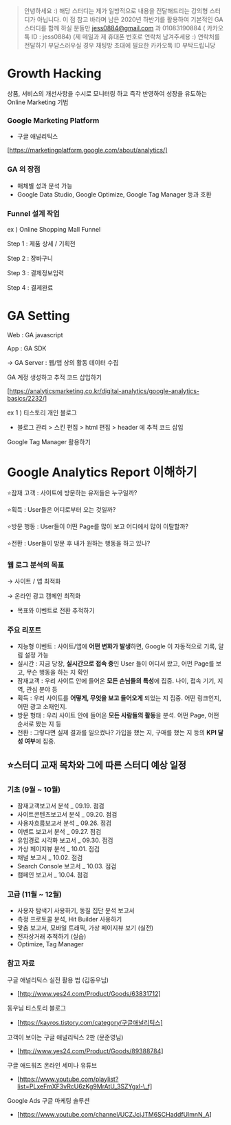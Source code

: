 > 안녕하세요 :) 해당 스터디는 제가 일방적으로 내용을 전달해드리는 강의형 스터디가 아닙니다. 이 점 참고 바라며 남은 2020년 하반기를 활용하여 기본적인 GA 스터디를 함께 하실 분들만 jess0884@gmail.com 과 01083190884 ( 카카오톡 ID : jess0884) (제 메일과 제 휴대폰 번호로 연락처 남겨주세용 :) 연락처를 전달하기 부담스러우실 경우 채팅방 초대에 필요한 카카오톡 ID 부탁드립니당

# Growth Hacking

상품, 서비스의 개선사항을 수시로 모니터링 하고 즉각 반영하여 성장을 유도하는 Online Marketing 기법

### Google Marketing Platform

- 구글 애널리틱스

[https://marketingplatform.google.com/about/analytics/]

### GA 의 장점

- 매체별 성과 분석 가능
- Google Data Studio, Google Optimize, Google Tag Manager 등과 호환

### Funnel 설계 작업

ex ) Online Shopping Mall Funnel

Step 1 : 제품 상세 / 기획전

Step 2 : 장바구니

Step 3 : 결제정보입력

Step 4 : 결제완료

# GA Setting

Web : GA javascript

App : GA SDK

→ GA Server : 웹/앱 상의 활동 데이터 수집

GA 계정 생성하고 추적 코드 삽입하기

[https://analyticsmarketing.co.kr/digital-analytics/google-analytics-basics/2232/]

ex 1 ) 티스토리 개인 블로그

- 블로그 관리 > 스킨 편집 > html 편집 > header 에 추적 코드 삽입

Google Tag Manager 활용하기

# Google Analytics Report 이해하기

⭐️잠재 고객 : 사이트에 방문하는 유저들은 누구일까?

⭐️획득 : User들은 어디로부터 오는 것일까?

⭐️방문 행동 : User들이 어떤 Page를 많이 보고 어디에서 많이 이탈할까?

⭐️전환 : User들이 방문 후 내가 원하는 행동을 하고 있나?

### 웹 로그 분석의 목표

→ 사이트 / 앱 최적화

→ 온라인 광고 캠페인 최적화

- 목표와 이벤트로 전환 추적하기

### 주요 리포트

- 지능형 이벤트 : 사이트/앱에 **어떤 변화가 발생**하면, Google 이 자동적으로 기록, 알림 설정 가능
- 실시간 : 지금 당장, **실시간으로 접속 중**인 User 들이 어디서 왔고, 어떤 Page를 보고, 무슨 행동을 하는 지 확인
- 잠재고객 : 우리 사이트 안에 들어온 **모든 손님들의 특성**에 집중. 나이, 접속 기기, 지역, 관심 분야 등
- 획득 : 우리 사이트를 **어떻게, 무엇을 보고 들어오게** 되었는 지 집중. 어떤 링크인지, 어떤 광고 소재인지.
- 방문 형태 : 우리 사이트 안에 들어온 **모든 사람들의 활동**을 분석. 어떤 Page, 어떤 순서로 봤는 지 등
- 전환 : 그렇다면 실제 결과를 일으켰나? 가입을 했는 지, 구매를 했는 지 등의 **KPI 달성 여부**에 집중.

## ⭐️스터디 교재 목차와 그에 따른 스터디 예상 일정

### 기초 (9월 ~ 10월)

- 잠재고객보고서 분석 \_ 09.19. 점검
- 사이트콘텐츠보고서 분석 \_ 09.20. 점검
- 사용자흐름보고서 분석 \_ 09.26. 점검
- 이벤트 보고서 분석 \_ 09.27. 점검
- 유입경로 시각화 보고서 \_ 09.30. 점검
- 가상 페이지뷰 분석 \_ 10.01. 점검
- 채널 보고서 \_ 10.02. 점검
- Search Console 보고서 \_ 10.03. 점검
- 캠페인 보고서 \_ 10.04. 점검

### 고급 (11월 ~ 12월)

- 사용자 탐색기 사용하기, 동질 집단 분석 보고서
- 측정 프로토콜 분석, Hit Builder 사용하기
- 맞춤 보고서, 모바일 트래픽, 가상 페이지뷰 보기 (실전)
- 전자상거래 추적하기 (실습)
- Optimize, Tag Manager

### 참고 자료

구글 애널리틱스 실전 활용 법 (김동우님)

- [http://www.yes24.com/Product/Goods/63831712]

동우님 티스토리 블로그

- [https://kayros.tistory.com/category/구글애널리틱스]

고객이 보이는 구글 애널리틱스 2판 (문준영님)

- [http://www.yes24.com/Product/Goods/89388784]

구글 애드워즈 온라인 세미나 유튜브

- [https://www.youtube.com/playlist?list=PLxeFmXF3vRcU6zKg9MrAtU_3SZYgxl-\_f]

Google Ads 구글 마케팅 솔루션

- [https://www.youtube.com/channel/UCZJcjJTM6SCHaddfUlmnN_A]
